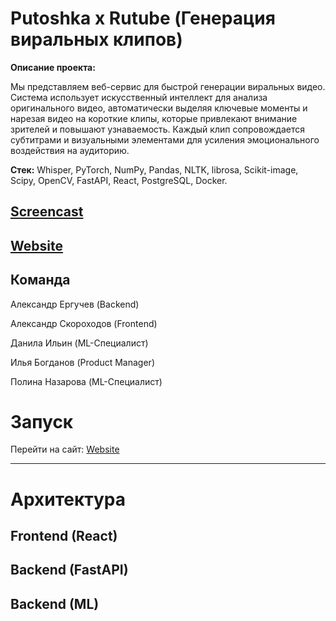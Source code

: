 # Putoshka x Rutube (Генерация виральных клипов)
**Описание проекта:**

Мы представляем веб-сервис для быстрой генерации виральных видео. Система использует искусственный интеллект для анализа оригинального видео, автоматически выделяя ключевые моменты и нарезая видео на короткие клипы, которые привлекают внимание зрителей и повышают узнаваемость. Каждый клип сопровождается субтитрами и визуальными элементами для усиления эмоционального воздействия на аудиторию.

**Стек:** Whisper, PyTorch, NumPy, ​​Pandas, NLTK, librosa, Scikit-image, Scipy, OpenCV, FastAPI, React, PostgreSQL, Docker.

## [Screencast]()
## [Website]()

## Команда

  Александр Ергучев (Backend)
  
  Александр Скороходов (Frontend)
  
  Данила Ильин (ML-Специалист)
  
  Илья Богданов (Product Manager)
  
  Полина Назарова (ML-Специалист)

# Запуск
  Перейти на сайт: [Website]()


---

# Архитектура
## Frontend (React)

## Backend (FastAPI)

## Backend (ML)
